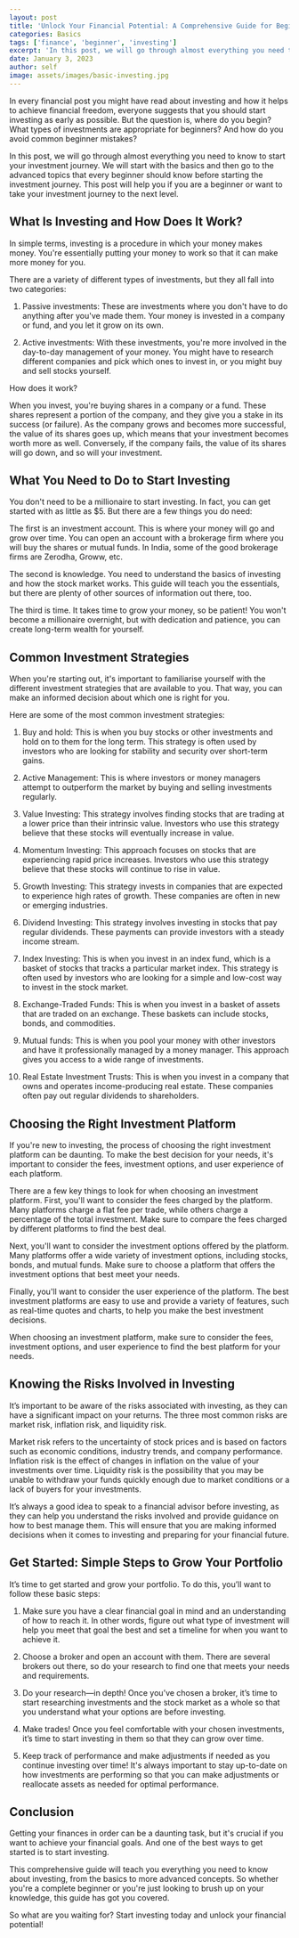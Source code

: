 ```yaml
---
layout: post
title: 'Unlock Your Financial Potential: A Comprehensive Guide for Beginner Investors'
categories: Basics
tags: ['finance', 'beginner', 'investing']
excerpt: 'In this post, we will go through almost everything you need to know to start your investment journey. We will start with the basics and then go to the advanced topics that every beginner should know before starting the investment journey.'
date: January 3, 2023
author: self
image: assets/images/basic-investing.jpg
---
```


In every financial post you might have read about investing and how it helps to achieve financial freedom, everyone suggests that you should start investing as early as possible. But the question is, where do you begin? What types of investments are appropriate for beginners? And how do you avoid common beginner mistakes?

In this post, we will go through almost everything you need to know to start your investment journey. We will start with the basics and then go to the advanced topics that every beginner should know before starting the investment journey. This post will help you if you are a beginner or want to take your investment journey to the next level.

## What Is Investing and How Does It Work?

In simple terms, investing is a procedure in which your money makes money. You're essentially putting your money to work so that it can make more money for you.

There are a variety of different types of investments, but they all fall into two categories:

1. Passive investments: These are investments where you don't have to do anything after you've made them. Your money is invested in a company or fund, and you let it grow on its own.

2. Active investments: With these investments, you're more involved in the day-to-day management of your money. You might have to research different companies and pick which ones to invest in, or you might buy and sell stocks yourself.

How does it work?

When you invest, you're buying shares in a company or a fund. These shares represent a portion of the company, and they give you a stake in its success (or failure). As the company grows and becomes more successful, the value of its shares goes up, which means that your investment becomes worth more as well. Conversely, if the company fails, the value of its shares will go down, and so will your investment.

## What You Need to Do to Start Investing

You don't need to be a millionaire to start investing. In fact, you can get started with as little as $5. But there are a few things you do need:

The first is an investment account. This is where your money will go and grow over time. You can open an account with a brokerage firm where you will buy the shares or mutual funds. In India, some of the good brokerage firms are Zerodha, Groww, etc.

The second is knowledge. You need to understand the basics of investing and how the stock market works. This guide will teach you the essentials, but there are plenty of other sources of information out there, too.

The third is time. It takes time to grow your money, so be patient! You won't become a millionaire overnight, but with dedication and patience, you can create long-term wealth for yourself.

## Common Investment Strategies

When you're starting out, it's important to familiarise yourself with the different investment strategies that are available to you. That way, you can make an informed decision about which one is right for you.

Here are some of the most common investment strategies:

1. Buy and hold: This is when you buy stocks or other investments and hold on to them for the long term. This strategy is often used by investors who are looking for stability and security over short-term gains.

2. Active Management: This is where investors or money managers attempt to outperform the market by buying and selling investments regularly.

3. Value Investing: This strategy involves finding stocks that are trading at a lower price than their intrinsic value. Investors who use this strategy believe that these stocks will eventually increase in value.

4. Momentum Investing: This approach focuses on stocks that are experiencing rapid price increases. Investors who use this strategy believe that these stocks will continue to rise in value.

5. Growth Investing: This strategy invests in companies that are expected to experience high rates of growth. These companies are often in new or emerging industries.

6. Dividend Investing: This strategy involves investing in stocks that pay regular dividends. These payments can provide investors with a steady income stream.

7. Index Investing: This is when you invest in an index fund, which is a basket of stocks that tracks a particular market index. This strategy is often used by investors who are looking for a simple and low-cost way to invest in the stock market.

8. Exchange-Traded Funds: This is when you invest in a basket of assets that are traded on an exchange. These baskets can include stocks, bonds, and commodities.

9. Mutual funds: This is when you pool your money with other investors and have it professionally managed by a money manager. This approach gives you access to a wide range of investments.

10. Real Estate Investment Trusts: This is when you invest in a company that owns and operates income-producing real estate. These companies often pay out regular dividends to shareholders.

## Choosing the Right Investment Platform

If you're new to investing, the process of choosing the right investment platform can be daunting. To make the best decision for your needs, it's important to consider the fees, investment options, and user experience of each platform.

There are a few key things to look for when choosing an investment platform. First, you'll want to consider the fees charged by the platform. Many platforms charge a flat fee per trade, while others charge a percentage of the total investment. Make sure to compare the fees charged by different platforms to find the best deal.

Next, you'll want to consider the investment options offered by the platform. Many platforms offer a wide variety of investment options, including stocks, bonds, and mutual funds. Make sure to choose a platform that offers the investment options that best meet your needs.

Finally, you'll want to consider the user experience of the platform. The best investment platforms are easy to use and provide a variety of features, such as real-time quotes and charts, to help you make the best investment decisions.

When choosing an investment platform, make sure to consider the fees, investment options, and user experience to find the best platform for your needs.

## Knowing the Risks Involved in Investing

It’s important to be aware of the risks associated with investing, as they can have a significant impact on your returns. The three most common risks are market risk, inflation risk, and liquidity risk.

Market risk refers to the uncertainty of stock prices and is based on factors such as economic conditions, industry trends, and company performance. Inflation risk is the effect of changes in inflation on the value of your investments over time. Liquidity risk is the possibility that you may be unable to withdraw your funds quickly enough due to market conditions or a lack of buyers for your investments.

It’s always a good idea to speak to a financial advisor before investing, as they can help you understand the risks involved and provide guidance on how to best manage them. This will ensure that you are making informed decisions when it comes to investing and preparing for your financial future.

## Get Started: Simple Steps to Grow Your Portfolio

It’s time to get started and grow your portfolio. To do this, you’ll want to follow these basic steps:

1. Make sure you have a clear financial goal in mind and an understanding of how to reach it. In other words, figure out what type of investment will help you meet that goal the best and set a timeline for when you want to achieve it.

2. Choose a broker and open an account with them. There are several brokers out there, so do your research to find one that meets your needs and requirements.

3. Do your research—in depth! Once you’ve chosen a broker, it’s time to start researching investments and the stock market as a whole so that you understand what your options are before investing.

4. Make trades! Once you feel comfortable with your chosen investments, it’s time to start investing in them so that they can grow over time.

5. Keep track of performance and make adjustments if needed as you continue investing over time! It's always important to stay up-to-date on how investments are performing so that you can make adjustments or reallocate assets as needed for optimal performance.

## Conclusion

Getting your finances in order can be a daunting task, but it's crucial if you want to achieve your financial goals. And one of the best ways to get started is to start investing.

This comprehensive guide will teach you everything you need to know about investing, from the basics to more advanced concepts. So whether you're a complete beginner or you're just looking to brush up on your knowledge, this guide has got you covered.

So what are you waiting for? Start investing today and unlock your financial potential!
